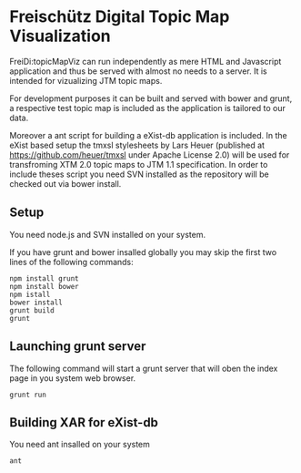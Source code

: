 Freischütz Digital Topic Map Visualization
=========================================

FreiDi:topicMapViz can run independently as mere HTML and Javascript application and thus be served with almost no needs to a server.
It is intended for vizualizing JTM topic maps.

For development purposes it can be built and served with bower and grunt, a respective test topic map is included as the application is tailored to our data.

Moreover a ant script for building a eXist-db application is included. In the eXist based setup the tmxsl stylesheets by Lars Heuer (published at https://github.com/heuer/tmxsl under Apache License 2.0) will be used for transfroming XTM 2.0 topic maps to JTM 1.1 specification. In order to include theses script you need SVN installed as the repository will be checked out via bower install.

Setup
-----
You need node.js and SVN installed on your system.

If you have grunt and bower insalled globally you may skip the first two lines of the following commands:

```shell
npm install grunt
npm install bower
npm istall
bower install
grunt build
grunt
```

Launching grunt server
----------------------

The following command will start a grunt server that will oben the index page in you system web browser.

```shell
grunt run
```

Building XAR for eXist-db
-------------------------

You need ant insalled on your system

```shell
ant
```
